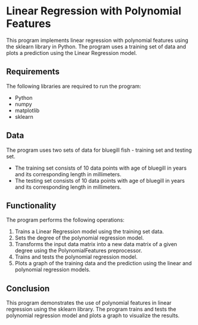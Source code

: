 # Linear Regression with Polynomial Features
This program implements linear regression with polynomial features using the sklearn library in Python. The program uses a training set of data and plots a prediction using the Linear Regression model.

## Requirements
The following libraries are required to run the program:

+ Python
+ numpy
+ matplotlib
+ sklearn

## Data
The program uses two sets of data for bluegill fish - training set and testing set.

+ The training set consists of 10 data points with age of bluegill in years and its corresponding length in millimeters. 
+ The testing set consists of 10 data points with age of bluegill in years and its corresponding length in millimeters.

## Functionality
The program performs the following operations:

1. Trains a Linear Regression model using the training set data.
2. Sets the degree of the polynomial regression model.
3. Transforms the input data matrix into a new data matrix of a given degree using the PolynomialFeatures preprocessor.
4. Trains and tests the polynomial regression model.
5. Plots a graph of the training data and the prediction using the linear and polynomial regression models.

## Conclusion
This program demonstrates the use of polynomial features in linear regression using the sklearn library. The program trains and tests the polynomial regression model and plots a graph to visualize the results.
